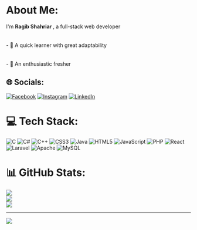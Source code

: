 # About Me:
I'm <b> Ragib Shahriar </b>, a full-stack web developer <br>  <br><br>- 🔭 A quick learner with great adaptability<br>  <br><br>- 🌱 An enthusiastic fresher <br>  


## 🌐 Socials:
[![Facebook](https://img.shields.io/badge/Facebook-%231877F2.svg?logo=Facebook&logoColor=white)](https://facebook.com/ragib80) [![Instagram](https://img.shields.io/badge/Instagram-%23E4405F.svg?logo=Instagram&logoColor=white)](https://instagram.com/raagiib) [![LinkedIn](https://img.shields.io/badge/LinkedIn-%230077B5.svg?logo=linkedin&logoColor=white)](https://linkedin.com/in/ragib80) 

# 💻 Tech Stack:
![C](https://img.shields.io/badge/c-%2300599C.svg?style=for-the-badge&logo=c&logoColor=white) ![C#](https://img.shields.io/badge/c%23-%23239120.svg?style=for-the-badge&logo=c-sharp&logoColor=white) ![C++](https://img.shields.io/badge/c++-%2300599C.svg?style=for-the-badge&logo=c%2B%2B&logoColor=white) ![CSS3](https://img.shields.io/badge/css3-%231572B6.svg?style=for-the-badge&logo=css3&logoColor=white) ![Java](https://img.shields.io/badge/java-%23ED8B00.svg?style=for-the-badge&logo=java&logoColor=white) ![HTML5](https://img.shields.io/badge/html5-%23E34F26.svg?style=for-the-badge&logo=html5&logoColor=white) ![JavaScript](https://img.shields.io/badge/javascript-%23323330.svg?style=for-the-badge&logo=javascript&logoColor=%23F7DF1E) ![PHP](https://img.shields.io/badge/php-%23777BB4.svg?style=for-the-badge&logo=php&logoColor=white) ![React](https://img.shields.io/badge/react-%2320232a.svg?style=for-the-badge&logo=react&logoColor=%2361DAFB) ![Laravel](https://img.shields.io/badge/laravel-%23FF2D20.svg?style=for-the-badge&logo=laravel&logoColor=white) ![Apache](https://img.shields.io/badge/apache-%23D42029.svg?style=for-the-badge&logo=apache&logoColor=white) ![MySQL](https://img.shields.io/badge/mysql-%2300f.svg?style=for-the-badge&logo=mysql&logoColor=white)
# 📊 GitHub Stats:

![](https://github-readme-stats.vercel.app/api?username=ragib80&theme=dark&hide_border=false&include_all_commits=true&count_private=true)<br/>
![](https://github-readme-streak-stats.herokuapp.com/?user=ragib80&theme=dark&hide_border=false)<br/>
![](https://github-readme-stats.vercel.app/api/top-langs/?username=ragib80&theme=dark&hide_border=false&include_all_commits=true&count_private=true&layout=compact)

---
[![](https://visitcount.itsvg.in/api?id=ragib80&icon=0&color=12)](https://visitcount.itsvg.in)
